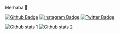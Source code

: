 Merhaba 👋

[![Github Badge](https://img.shields.io/badge/-Github-000?style=quare&labelColor=000&logo=Github&logoColor=white&link=https://github.com/aeren92)](https://github.com/aeren92)
[![Instagram Badge](https://img.shields.io/badge/-Instagram-C13584?style=flat-quare&labelColor=C13584&logo=instagram&logoColor=white&link=https://www.instagram.com/alperen9292/)](https://www.instagram.com/alperen9292/)
[![Twitter Badge](https://img.shields.io/badge/-Twitter-1DA1F2?style=flat-quare&labelColor=1DA1F2&logo=twitter&logoColor=white&link=https://twitter.com/alp_eren92)](https://twitter.com/alp_eren92)


![Github stats 1](https://github-readme-stats.vercel.app/api?username=kullanıcıadınız&show_icons=true&theme=gradient) 
![Github stats 2](https://github-readme-stats.vercel.app/api?username=kullanıcıadınız&show_icons=true&theme=radical)
